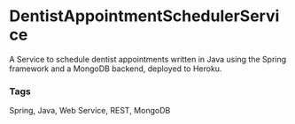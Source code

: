 # DentistAppointmentSchedulerService
A Service to schedule dentist appointments written in Java using the Spring framework and a MongoDB backend, deployed to Heroku.

### Tags
Spring, Java, Web Service, REST, MongoDB
